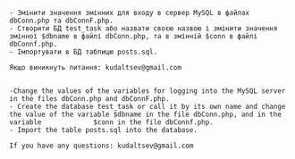 
    - Змінити значення змінних для входу в сервер MySQL в файлах dbConn.php та dbConnF.php.
    - Створити БД test_task або назвати своєю назвою і змінити значення змінної $dbname в файлі dbConn.php, та в змінній $conn в файлі dbConnf.php.
    - Імпортувати в БД таблицю posts.sql.
    
    Якщо виникнуть питання: kudaltsev@gmail.com
   

    -Change the values of the variables for logging into the MySQL server in the files dbConn.php and dbConnF.php.
    - Create the database test_task or call it by its own name and change the value of the variable $dbname in the file dbConn.php, and in the variable             $conn in the file dbConnf.php.
    - Import the table posts.sql into the database.
    
    If you have any questions: kudaltsev@gmail.com

    
